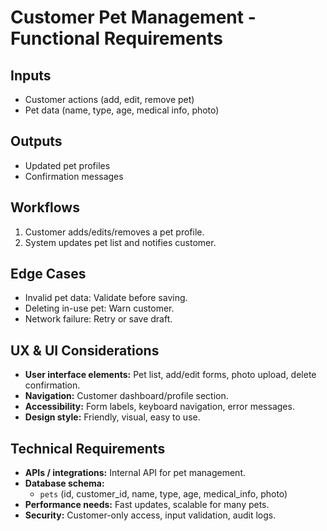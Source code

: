 # Customer Pet Management - Functional Requirements

## Inputs
- Customer actions (add, edit, remove pet)
- Pet data (name, type, age, medical info, photo)

## Outputs
- Updated pet profiles
- Confirmation messages

## Workflows
1. Customer adds/edits/removes a pet profile.
2. System updates pet list and notifies customer.

## Edge Cases
- Invalid pet data: Validate before saving.
- Deleting in-use pet: Warn customer.
- Network failure: Retry or save draft.

## UX & UI Considerations
- **User interface elements:** Pet list, add/edit forms, photo upload, delete confirmation.
- **Navigation:** Customer dashboard/profile section.
- **Accessibility:** Form labels, keyboard navigation, error messages.
- **Design style:** Friendly, visual, easy to use.

## Technical Requirements
- **APIs / integrations:** Internal API for pet management.
- **Database schema:**
  - `pets` (id, customer_id, name, type, age, medical_info, photo)
- **Performance needs:** Fast updates, scalable for many pets.
- **Security:** Customer-only access, input validation, audit logs.
